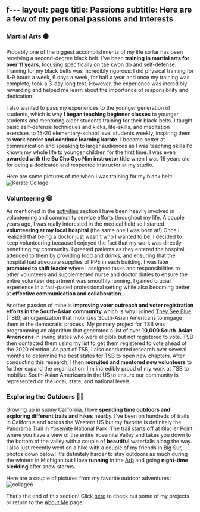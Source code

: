 f---
layout: page
title: Passions
subtitle: Here are a few of my personal passions and interests
---

### Martial Arts ⚫

Probably one of the biggest accomplishments of my life so far has been receiving a second-degree black belt. I've been **training in martial arts for over 11 years**, focusing specifically on tae kwon do and self-defense. Training for my black belts was incredibly rigorous: I did physical training for 8-9 hours a week, 6 days a week, for half a year and once my training was complete, took a 3-day long test. However, the experience was incredibly rewarding and helped me learn about the importance of responsibility and dedication.

I also wanted to pass my experiences to the younger generation of students, which is why **I began teaching beginner classes** to younger students and mentoring older students training for their black-belts. I taught basic self-defense techniques and kicks, life-skills, and meditation exercises to 15-20 elementary-school level students weekly, inspiring them to **work harder and continue learning karate**. I became better at communication and speaking to larger audiences as I was teaching skills I'd known my whole life to younger children for the first time. I was even **awarded with the Bu Cho Gyo Nim instructor title** when I was 16 years old for being a dedicated and respected instructor at my studio.

Here are some pictures of me when I was training for my black belt: ![Karate Collage](https://ronithgan.github.io/collage5.jpg)


### Volunteering 😄

As mentioned in the [activities](https://ronithgan.github.io/education/) section I have been heavily involved in volunteering and community service efforts throughout my life. A couple years ago, I was really interested in the medical field so I started **volunteering at my local hospital** (the same one I was born at!) Once I realized that being a doctor just wasn't who I wanted to be, I decided to keep volunteering because I enjoyed the fact that my work was directly benefiting my community. I greeted patients as they entered the hospital, attended to them by providing food and drinks, and ensuring that the hospital had adequate supplies of PPE in each building. I was later **promoted to shift leader** where I assigned tasks and responsibilities to other volunteers and supplemented nurse and doctor duties to ensure the entire volunteer department was smoothly running. I gained crucial experience in a fast-paced professional setting while also becoming better at **effective communication and collaboration**.

Another passion of mine is **improving voter outreach and voter registration efforts in the South-Asian community** which is why I joined [They See Blue](https://www.theyseeblue.org/) (TSB), an organization that mobilizes South-Asian Americans to engage them in the democratic process. My primary project for TSB was programming an algorithm that generated a list of over **10,000 South-Asian Americans** in swing states who were eligible but not registered to vote. TSB then contacted them using my list to get them registered to vote ahead of the 2020 election. As part of TSB, I also conducted research over several months to determine the best states for TSB to open new chapters. After conducting this research, I then **recruited and mentored new volunteers** to further expand the organization. I'm incredibly proud of my work at TSB to mobilize South-Asian Americans in the US to ensure our community is represented on the local, state, and national levels. 

### Exploring the Outdoors 🏃🥾

Growing up in sunny California, I love **spending time outdoors and exploring different trails and hikes** nearby. I've been on hundreds of trails in California and across the Western US but my favorite is definitely the [Panorama Trail](https://www.yosemite.com/what-to-do/panorama-trail/) in Yosemite National Park. The trail starts off at Glacier Point where you have a view of the entire Yosemite Valley and takes you down to the bottom of the valley with a couple of **beautiful** waterfalls along the way. I also just recently went on a hike with a couple of my friends in Big Sur, photos down below! It's definitely harder to stay outdoors as much during the winters in Michigan but I love **running** in the [Arb](https://mbgna.umich.edu/nichols-arboretum/) and going **night-time sledding** after snow storms. 

Here are a couple of pictures from my favorite outdoor adventures:
![collage6](https://ronithgan.github.io/collage6.jpg)



That's the end of this section! Click [here](https://ronithgan.github.io/projects/) to check out some of my projects or return to the [About Me](https://ronithgan.github.io/aboutme/) page!
